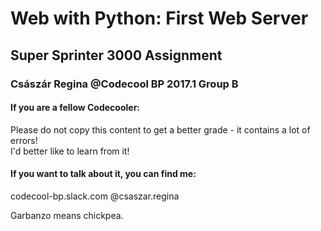 # Web with Python: First Web Server
## Super Sprinter 3000 Assignment

### Császár Regina @Codecool BP 2017.1 Group B 

#### If you are a fellow Codecooler:

Please do not copy this content to get a better grade - it contains a lot of errors!  
I'd better like to learn from it!

#### If you want to talk about it, you can find me:  
codecool-bp.slack.com @csaszar.regina

Garbanzo means chickpea.